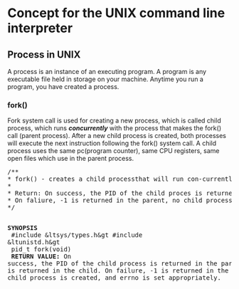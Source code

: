 <h1>Concept for the UNIX command line interpreter</h1>
<h2>Process in UNIX</h2>
<p>A process is an instance of an executing program. A program is any executable file held in storage on your machine. 
Anytime you run a program, you have created a process.</p>
<h3>fork()</h3>
<p>Fork system call is used for creating a new process, which is called child process, 
which runs <b><i>concurrently</i></b> with the process that makes the fork() call (parent process). 
After a new child process is created, both processes will execute the next instruction 
following the fork() system call. A child process uses the same pc(program counter), 
same CPU registers, same open files which use in the parent process.</p>
<pre>
/**
* fork() - creates a child processthat will run con-currently with the parent process
*
* Return: On success, the PID of the child proces is returned in the parent, and 0 is returned in the child.
* On faliure, -1 is returned in the parent, no child process is created, and errno is set appropriately.
*/

<b>SYNOPSIS</b><br>
	#include &ltsys/types.h&gt
	#include &ltunistd.h&gt<br>
	pid_t fork(void)<br>
<b>RETURN VALUE:</b> On success, the PID of the child process is returned in the parent, and 0 is returned in the child. 
On failure, -1 is returned in the parent, no child process is created, and errno is set appropriately.</pre>
